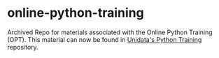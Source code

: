 # online-python-training
Archived Repo for materials associated with the Online Python Training (OPT). This material can now be found
in [Unidata's Python Training](https://github.com/Unidata/python-training) repository.
